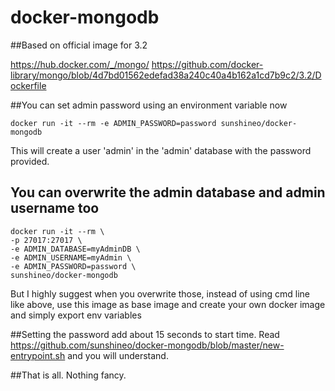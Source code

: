 # docker-mongodb

##Based on official image for 3.2

https://hub.docker.com/_/mongo/
https://github.com/docker-library/mongo/blob/4d7bd01562edefad38a240c40a4b162a1cd7b9c2/3.2/Dockerfile

##You can set admin password using an environment variable now
```
docker run -it --rm -e ADMIN_PASSWORD=password sunshineo/docker-mongodb
```
This will create a user 'admin' in the 'admin' database with the password provided.

## You can overwrite the admin database and admin username too
```
docker run -it --rm \
-p 27017:27017 \
-e ADMIN_DATABASE=myAdminDB \
-e ADMIN_USERNAME=myAdmin \
-e ADMIN_PASSWORD=password \
sunshineo/docker-mongodb
```
But I highly suggest when you overwrite those, instead of using cmd line like above, use this image as base image and create your own docker image and simply export env variables

##Setting the password add about 15 seconds to start time.
Read https://github.com/sunshineo/docker-mongodb/blob/master/new-entrypoint.sh and you will understand.

##That is all. Nothing fancy.
